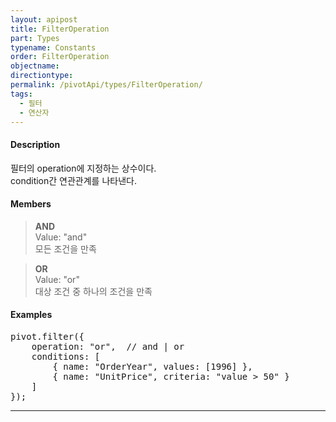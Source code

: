 ```yaml
---
layout: apipost
title: FilterOperation
part: Types
typename: Constants
order: FilterOperation
objectname: 
directiontype: 
permalink: /pivotApi/types/FilterOperation/
tags:
  - 필터
  - 연산자
---
```


#### Description

필터의 operation에 지정하는 상수이다.  
condition간 연관관계를 나타낸다.  

#### Members

> **AND**   
> Value: "and"  
> 모든 조건을 만족     

> **OR**  
> Value: "or"   
> 대상 조건 중 하나의 조건을 만족       


#### Examples   

<pre class="prettyprint">
pivot.filter({
	operation: "or",  // and | or
	conditions: [
	    { name: "OrderYear", values: [1996] },
	    { name: "UnitPrice", criteria: "value > 50" }
	]
});	
</pre>

---


